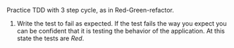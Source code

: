 Practice TDD with 3 step cycle, as in Red-Green-refactor.

1. Write the test to fail as expected. If the test fails the way you expect
you can be confident that it is testing the behavior of the application. At this
state the tests are *Red*.